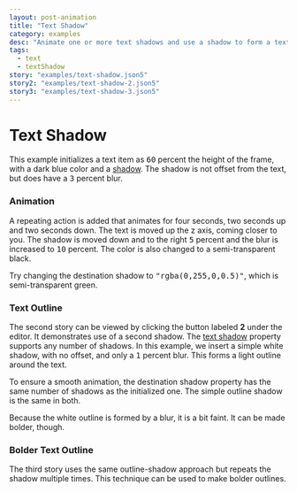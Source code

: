 ```yaml
---
layout: post-animation
title: "Text Shadow"
category: examples
desc: "Animate one or more text shadows and use a shadow to form a text outline."
tags: 
  - text
  - textShadow
story: "examples/text-shadow.json5"
story2: "examples/text-shadow-2.json5"
story3: "examples/text-shadow-3.json5"
---
```

# Text Shadow

This example initializes a text item as <samp class="number">60</samp> percent the height of the frame, with a dark blue color and a [shadow](/properties/#text-shadow).  The shadow is not offset from the text, but does have a <samp class="number">3</samp> percent blur.

### Animation

A repeating action is added that animates for four seconds, two seconds up and two seconds down.  The text is moved up the z axis, coming closer to you.  The shadow is moved down and to the right <samp class="number">5</samp> percent and the blur is increased to <samp class="number">10</samp> percent. The color is also changed to a semi-transparent black.

Try changing the destination shadow to <samp class="string">"rgba(0,255,0,0.5)"</samp>, which is semi-transparent green.


### Text Outline

The second story can be viewed by clicking the button labeled __2__ under the editor. It demonstrates use of a second shadow. The [text shadow](/properties/#text-shadow) property supports any number of shadows. In this example, we insert a simple white shadow, with no offset, and only a <samp class="number">1</samp> percent blur. This forms a light outline around the text.

To ensure a smooth animation, the destination shadow property has the same number of shadows as the initialized one.  The simple outline shadow is the same in both.

Because the white outline is formed by a blur, it is a bit faint. It can be made bolder, though.


### Bolder Text Outline

The third story uses the same outline-shadow approach but repeats the shadow multiple times.  This technique can be used to make bolder outlines.